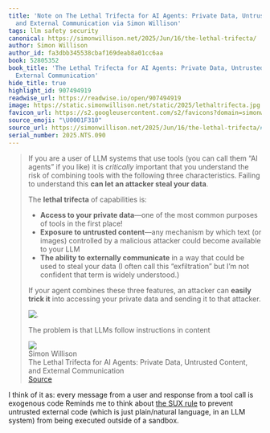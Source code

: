 ```yaml
---
title: 'Note on The Lethal Trifecta for AI Agents: Private Data, Untrusted Content,
  and External Communication via Simon Willison'
tags: llm safety security
canonical: https://simonwillison.net/2025/Jun/16/the-lethal-trifecta/
author: Simon Willison
author_id: fa3dbb345538cbaf169deab8a01cc6aa
book: 52805352
book_title: 'The Lethal Trifecta for AI Agents: Private Data, Untrusted Content, and
  External Communication'
hide_title: true
highlight_id: 907494919
readwise_url: https://readwise.io/open/907494919
image: https://static.simonwillison.net/static/2025/lethaltrifecta.jpg
favicon_url: https://s2.googleusercontent.com/s2/favicons?domain=simonwillison.net
source_emoji: "\U0001F310"
source_url: https://simonwillison.net/2025/Jun/16/the-lethal-trifecta/#:~:text=If%20you%20are,instructions%20in%20content
serial_number: 2025.NTS.090
---
```

> If you are a user of LLM systems that use tools (you can call them “AI agents” if you like) it is *critically* important that you understand the risk of combining tools with the following three characteristics. Failing to understand this **can let an attacker steal your data**.
> 
> The **lethal trifecta** of capabilities is:
> 
> - **Access to your private data**—one of the most common purposes of tools in the first place!
> - **Exposure to untrusted content**—any mechanism by which text (or images) controlled by a malicious attacker could become available to your LLM
> - **The ability to externally communicate** in a way that could be used to steal your data (I often call this “exfiltration” but I’m not confident that term is widely understood.)
> 
> If your agent combines these three features, an attacker can **easily trick it** into accessing your private data and sending it to that attacker.
> 
> ![.](https://static.simonwillison.net/static/2025/lethaltrifecta.jpg)
> 
> The problem is that LLMs follow instructions in content
> <div class="quoteback-footer"><div class="quoteback-avatar"><img class="mini-favicon" src="https://s2.googleusercontent.com/s2/favicons?domain=simonwillison.net"></div><div class="quoteback-metadata"><div class="metadata-inner"><span style="display:none">FROM:</span><div aria-label="Simon Willison" class="quoteback-author"> Simon Willison</div><div aria-label="The Lethal Trifecta for AI Agents: Private Data, Untrusted Content, and External Communication" class="quoteback-title"> The Lethal Trifecta for AI Agents: Private Data, Untrusted Content, and External Communication</div></div></div><div class="quoteback-backlink"><a target="_blank" aria-label="go to the full text of this quotation" rel="noopener" href="https://simonwillison.net/2025/Jun/16/the-lethal-trifecta/#:~:text=If%20you%20are,instructions%20in%20content" class="quoteback-arrow"> Source</a></div></div>

I think of it as: every message from a user and response from a tool call is exogenous code
Reminds me to think about [the SUX rule](https://www.joshbeckman.org/notes/608689674) to prevent untrusted external code (which is just plain/natural language, in an LLM system) from being executed outside of a sandbox.